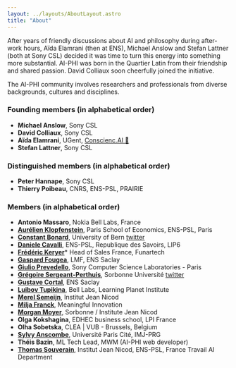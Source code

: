 ```yaml
---
layout: ../layouts/AboutLayout.astro
title: "About"
---
```


After years of friendly discussions about AI and philosophy during after-work hours, Aïda Elamrani (then at ENS), Michael Anslow and Stefan Lattner (both at Sony CSL) decided it was time to turn this energy into something more substantial. AI-PHI was born in the Quartier Latin from their friendship and shared passion. David Colliaux soon cheerfully joined the initiative.

The AI-PHI community involves researchers and professionals from diverse backgrounds, cultures and disciplines.

### Founding members (in alphabetical order)

- **Michael Anslow**, Sony CSL
- **David Colliaux**, Sony CSL
- **Aïda Elamrani**, UGent, [Conscienc.AI 🦄](https://conscienc.ai/)
- **Stefan Lattner**, Sony CSL

### Distinguished members (in alphabetical order)

- **Peter Hannape**, Sony CSL
- **Thierry Poibeau**, CNRS, ENS-PSL, PRAIRIE

### Members (in alphabetical order)

- **Antonio Massaro**, Nokia Bell Labs, France
- [**Aurélien Klopfenstein**](https://www.parisschoolofeconomics.eu/en/klopfenstein-aurelien/), Paris School of Economics, ENS-PSL, Paris
- [**Constant Bonard**](https://ens.academia.edu/ConstantBonard), University of Bern [twitter](https://twitter.com/constant_bonard)
- [**Daniele Cavalli**](https://republique-des-savoirs.fr/membres/daniele-cavalli/), ENS-PSL, Republique des Savoirs, LIP6
- [**Frédéric Keryer**](https://www.funartech.com)\* Head of Sales France, Funartech
- [**Gaspard Fougea**](https://lmf.cnrs.fr/Perso/GaspardFougea), LMF, ENS Saclay
- [**Giulio Prevedello**](https://www.linkedin.com/in/giulio-prevedello-8a2b5098/), Sony Computer Science Laboratories - Paris
- [**Grégoire Sergeant-Perthuis**](http://www.gregoiresergeant-perthuis.com/index.html), Sorbonne Université [twitter](https://twitter.com/Math_Gregoire)
- [**Gustave Cortal**](https://lmf.cnrs.fr/Perso/GustaveCortal), ENS Saclay
- [**Luibov Tupikina**](https://sites.google.com/view/liubovkmatematike/papers?authuser=0), Bell Labs, Learning Planet Institute
- [**Merel Semeijn**](https://merelsemeijn.wordpress.com/), Institut Jean Nicod
- [**Milja Franck**](https://www.linkedin.com/in/milja-franck-75125416/), Meaningful Innovation
- [**Morgan Moyer**](http://morganmoyer.net/), Sorbonne / Institute Jean Nicod
- **Olga Kokshagina**, EDHEC business school, LPI France
- **Olha Sobetska**, CLEA | VUB - Brussels, Belgium
- [**Sylvy Anscombe**](https://sylvyanscombe.com/), Université Paris Cité, IMJ-PRG
- **Théis Bazin**, ML Tech Lead, MWM (AI-PHI web developer)
- [**Thomas Souverain**](https://www.mfo.ac.uk/people/thomas-souverain), Institut Jean Nicod, ENS-PSL, France Travail AI Department
